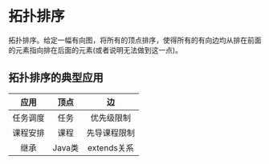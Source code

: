 # 拓扑排序

拓扑排序。给定一幅有向图，将所有的顶点排序，使得所有的有向边均从排在前面的元素指向排在后面的元素(或者说明无法做到这一点)。

## 拓扑排序的典型应用

| 应用 | 顶点 | 边 |
| :----: | :----: | :----: |
| 任务调度 | 任务 | 优先级限制 |
| 课程安排 | 课程 | 先导课程限制 |
| 继承 | Java类 | extends关系 |
